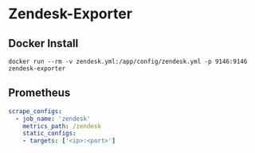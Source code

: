 # Zendesk-Exporter

## Docker Install

~~~ shell
docker run --rm -v zendesk.yml:/app/config/zendesk.yml -p 9146:9146 zendesk-exporter
~~~

## Prometheus

```yml
scrape_configs:
  - job_name: 'zendesk'
    metrics_path: /zendesk
    static_configs:
    - targets: ['<ip>:<port>']
```